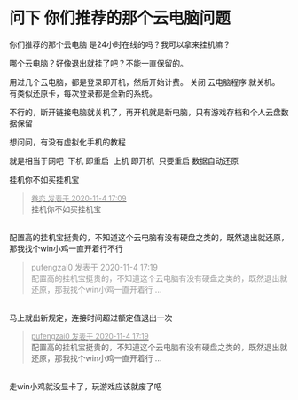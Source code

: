 # 问下 你们推荐的那个云电脑问题


你们推荐的那个云电脑 是24小时在线的吗？我可以拿来挂机嘛？

哪个云电脑？好像退出就挂了吧？不能一直保留的。

用过几个云电脑，都是登录即开机，然后开始计费。 关闭 云电脑程序 就关机。<br />
有类似还原卡，每次登录都是全新的系统。

不行的，断开链接电脑就关机了，再开机就是新电脑，只有游戏存档和个人云盘数据保留

想问问，有没有虚拟化手机的教程

就是相当于网吧&nbsp;&nbsp;下机 即重启&nbsp;&nbsp;上机 即开机&nbsp;&nbsp;只要重启 数据自动还原

挂机你不如买挂机宝

<div class="quote"><blockquote><font size="2"><a href="https://www.hostloc.com/forum.php?mod=redirect&amp;goto=findpost&amp;pid=9402555&amp;ptid=762400" target="_blank"><font color="#999999">眷恋 发表于 2020-11-4 17:09</font></a></font><br />
挂机你不如买挂机宝</blockquote></div><br />
配置高的挂机宝挺贵的，不知道这个云电脑有没有硬盘之类的，既然退出就还原，那我找个win小鸡一直开着行不行<img src="static/image/smiley/yct/008.gif" smilieid="39" border="0" alt="" />

<div class="quote"><blockquote><font color="#999999">pufengzai0 发表于 2020-11-4 17:19</font><br />
<font color="#999999">配置高的挂机宝挺贵的，不知道这个云电脑有没有硬盘之类的，既然退出就还原，那我找个win小鸡一直开着行 ...</font></blockquote></div><br />
马上就出新规定，连接时间超过额定值退出一次

<div class="quote"><blockquote><font size="2"><a href="https://www.hostloc.com/forum.php?mod=redirect&amp;goto=findpost&amp;pid=9402623&amp;ptid=762400" target="_blank"><font color="#999999">pufengzai0 发表于 2020-11-4 17:19</font></a></font><br />
配置高的挂机宝挺贵的，不知道这个云电脑有没有硬盘之类的，既然退出就还原，那我找个win小鸡一直开着行 ...</blockquote></div><br />
走win小鸡就没显卡了，玩游戏应该就废了吧<img src="static/image/smiley/default/lol.gif" smilieid="12" border="0" alt="" />
